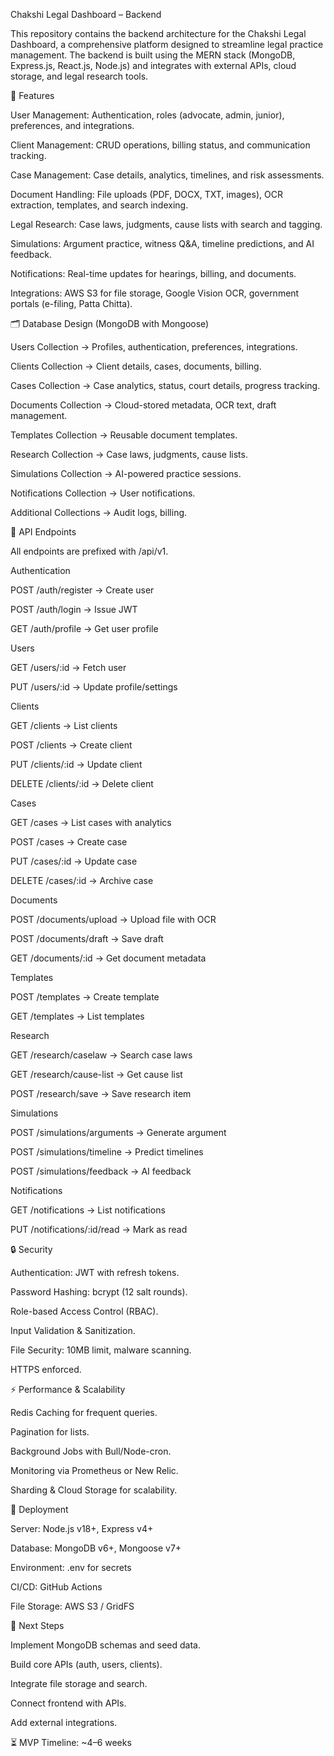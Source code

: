Chakshi Legal Dashboard – Backend

This repository contains the backend architecture for the Chakshi Legal Dashboard, a comprehensive platform designed to streamline legal practice management.
The backend is built using the MERN stack (MongoDB, Express.js, React.js, Node.js) and integrates with external APIs, cloud storage, and legal research tools.

📌 Features

User Management: Authentication, roles (advocate, admin, junior), preferences, and integrations.

Client Management: CRUD operations, billing status, and communication tracking.

Case Management: Case details, analytics, timelines, and risk assessments.

Document Handling: File uploads (PDF, DOCX, TXT, images), OCR extraction, templates, and search indexing.

Legal Research: Case laws, judgments, cause lists with search and tagging.

Simulations: Argument practice, witness Q&A, timeline predictions, and AI feedback.

Notifications: Real-time updates for hearings, billing, and documents.

Integrations: AWS S3 for file storage, Google Vision OCR, government portals (e-filing, Patta Chitta).

🗂 Database Design (MongoDB with Mongoose)

Users Collection → Profiles, authentication, preferences, integrations.

Clients Collection → Client details, cases, documents, billing.

Cases Collection → Case analytics, status, court details, progress tracking.

Documents Collection → Cloud-stored metadata, OCR text, draft management.

Templates Collection → Reusable document templates.

Research Collection → Case laws, judgments, cause lists.

Simulations Collection → AI-powered practice sessions.

Notifications Collection → User notifications.

Additional Collections → Audit logs, billing.

📡 API Endpoints

All endpoints are prefixed with /api/v1.

Authentication

POST /auth/register → Create user

POST /auth/login → Issue JWT

GET /auth/profile → Get user profile

Users

GET /users/:id → Fetch user

PUT /users/:id → Update profile/settings

Clients

GET /clients → List clients

POST /clients → Create client

PUT /clients/:id → Update client

DELETE /clients/:id → Delete client

Cases

GET /cases → List cases with analytics

POST /cases → Create case

PUT /cases/:id → Update case

DELETE /cases/:id → Archive case

Documents

POST /documents/upload → Upload file with OCR

POST /documents/draft → Save draft

GET /documents/:id → Get document metadata

Templates

POST /templates → Create template

GET /templates → List templates

Research

GET /research/caselaw → Search case laws

GET /research/cause-list → Get cause list

POST /research/save → Save research item

Simulations

POST /simulations/arguments → Generate argument

POST /simulations/timeline → Predict timelines

POST /simulations/feedback → AI feedback

Notifications

GET /notifications → List notifications

PUT /notifications/:id/read → Mark as read

🔒 Security

Authentication: JWT with refresh tokens.

Password Hashing: bcrypt (12 salt rounds).

Role-based Access Control (RBAC).

Input Validation & Sanitization.

File Security: 10MB limit, malware scanning.

HTTPS enforced.

⚡ Performance & Scalability

Redis Caching for frequent queries.

Pagination for lists.

Background Jobs with Bull/Node-cron.

Monitoring via Prometheus or New Relic.

Sharding & Cloud Storage for scalability.

🚀 Deployment

Server: Node.js v18+, Express v4+

Database: MongoDB v6+, Mongoose v7+

Environment: .env for secrets

CI/CD: GitHub Actions

File Storage: AWS S3 / GridFS

📅 Next Steps

Implement MongoDB schemas and seed data.

Build core APIs (auth, users, clients).

Integrate file storage and search.

Connect frontend with APIs.

Add external integrations.

⏳ MVP Timeline: ~4–6 weeks
